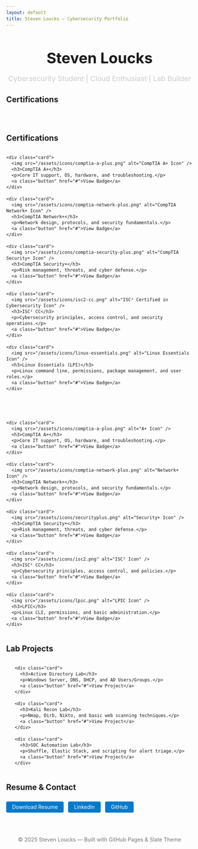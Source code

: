 ```yaml
---
layout: default
title: Steven Loucks – Cybersecurity Portfolio
---
```


<style>
  .hero {
    text-align: center;
    margin: 2rem auto;
  }

  .hero h1 {
    font-size: 2.5rem;
    margin-bottom: 0.25rem;
  }

  .hero p {
    font-size: 1.2rem;
    color: #ccc;
  }

  .section {
    margin: 2rem auto;
    max-width: 800px;
  }

  .card-grid {
    display: flex;
    flex-wrap: wrap;
    gap: 1rem;
    justify-content: center;
  }

  .card {
    background: #1f1f1f;
    padding: 1rem;
    border-radius: 8px;
    flex: 1 1 250px;
    text-align: center;
    border: 1px solid #333;
  }

  .card img {
    height: 32px;
    margin-bottom: 0.5rem;
  }

  .button {
    display: inline-block;
    margin-top: 0.5rem;
    padding: 0.4rem 1rem;
    background: #007acc;
    color: white;
    text-decoration: none;
    border-radius: 4px;
  }

  footer {
    margin-top: 3rem;
    padding: 1rem;
    text-align: center;
    font-size: 0.9rem;
    color: #777;
  }
</style>

<div class="hero">
  <h1>Steven Loucks</h1>
  <p>Cybersecurity Student | Cloud Enthusiast | Lab Builder</p>
</div>

<div class="section">
  <h2>Certifications</h2>
  <div class="card-grid">
  <div class="section">
  <h2>Certifications</h2>
  <div class="card-grid">

    <div class="card">
      <img src="/assets/icons/comptia-a-plus.png" alt="CompTIA A+ Icon" />
      <h3>CompTIA A+</h3>
      <p>Core IT support, OS, hardware, and troubleshooting.</p>
      <a class="button" href="#">View Badge</a>
    </div>

    <div class="card">
      <img src="/assets/icons/comptia-network-plus.png" alt="CompTIA Network+ Icon" />
      <h3>CompTIA Network+</h3>
      <p>Network design, protocols, and security fundamentals.</p>
      <a class="button" href="#">View Badge</a>
    </div>

    <div class="card">
      <img src="/assets/icons/comptia-security-plus.png" alt="CompTIA Security+ Icon" />
      <h3>CompTIA Security+</h3>
      <p>Risk management, threats, and cyber defense.</p>
      <a class="button" href="#">View Badge</a>
    </div>

    <div class="card">
      <img src="/assets/icons/isc2-cc.png" alt="ISC² Certified in Cybersecurity Icon" />
      <h3>ISC² CC</h3>
      <p>Cybersecurity principles, access control, and security operations.</p>
      <a class="button" href="#">View Badge</a>
    </div>

    <div class="card">
      <img src="/assets/icons/linux-essentials.png" alt="Linux Essentials Icon" />
      <h3>Linux Essentials (LPI)</h3>
      <p>Linux command line, permissions, package management, and user roles.</p>
      <a class="button" href="#">View Badge</a>
    </div>

  </div>
</div>

    <div class="card">
      <img src="/assets/icons/comptia-a-plus.png" alt="A+ Icon" />
      <h3>CompTIA A+</h3>
      <p>Core IT support, OS, hardware, and troubleshooting.</p>
      <a class="button" href="#">View Badge</a>
    </div>

    <div class="card">
      <img src="/assets/icons/comptia-network-plus.png" alt="Network+ Icon" />
      <h3>CompTIA Network+</h3>
      <p>Network design, protocols, and security fundamentals.</p>
      <a class="button" href="#">View Badge</a>
    </div>

    <div class="card">
      <img src="/assets/icons/securityplus.png" alt="Security+ Icon" />
      <h3>CompTIA Security+</h3>
      <p>Risk management, threats, and cyber defense.</p>
      <a class="button" href="#">View Badge</a>
    </div>

    <div class="card">
      <img src="/assets/icons/isc2.png" alt="ISC² Icon" />
      <h3>ISC² CC</h3>
      <p>Cybersecurity principles, access control, and policies.</p>
      <a class="button" href="#">View Badge</a>
    </div>

    <div class="card">
      <img src="/assets/icons/lpic.png" alt="LPIC Icon" />
      <h3>LPIC</h3>
      <p>Linux CLI, permissions, and basic administration.</p>
      <a class="button" href="#">View Badge</a>
    </div>

  </div>
</div>

<div class="section">
  <h2>Lab Projects</h2>
  <div class="card-grid">

    <div class="card">
      <h3>Active Directory Lab</h3>
      <p>Windows Server, DNS, DHCP, and AD Users/Groups.</p>
      <a class="button" href="#">View Project</a>
    </div>

    <div class="card">
      <h3>Kali Recon Lab</h3>
      <p>Nmap, Dirb, Nikto, and basic web scanning techniques.</p>
      <a class="button" href="#">View Project</a>
    </div>

    <div class="card">
      <h3>SOC Automation Lab</h3>
      <p>Shuffle, Elastic Stack, and scripting for alert triage.</p>
      <a class="button" href="#">View Project</a>
    </div>

  </div>
</div>

<div class="section">
  <h2>Resume & Contact</h2>
  <p>
    <a class="button" href="resume.pdf" target="_blank">Download Resume</a>
    &nbsp;
    <a class="button" href="https://linkedin.com/in/YOUR-LINKEDIN" target="_blank">LinkedIn</a>
    &nbsp;
    <a class="button" href="https://github.com/StevenLoucks" target="_blank">GitHub</a>
  </p>
</div>

<footer>
  &copy; 2025 Steven Loucks — Built with GitHub Pages & Slate Theme
</footer>
